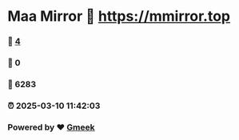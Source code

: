 # Maa Mirror :link: https://mmirror.top 
### :page_facing_up: [4](https://mmirror.top/tag.html) 
### :speech_balloon: 0 
### :hibiscus: 6283 
### :alarm_clock: 2025-03-10 11:42:03 
### Powered by :heart: [Gmeek](https://github.com/Meekdai/Gmeek)

